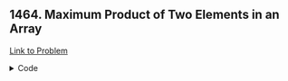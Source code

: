<h2>1464. Maximum Product of Two Elements in an Array</h2>

[Link to Problem](https://leetcode.com/problems/maximum-product-of-two-elements-in-an-array)

<details><summary>Code</summary>

```java
public class LC1464 {
    public int maxProduct(int[] nums) {
        int lastGreatest = nums[0] - 1, answer = 0;
        for (int i = 1; i < nums.length; i++) {
            answer = Math.max(answer, lastGreatest * (nums[i] - 1));
            lastGreatest = Math.max(lastGreatest, nums[i] - 1);
        }

        return answer;
    }
}
```

</details>